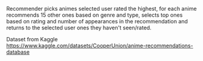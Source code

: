Recommender picks animes selected user rated the highest, 
for each anime recommends 15 other ones based on genre and type, 
selects top ones based on rating and number of appearances in the recommendation and 
returns to the selected user ones they haven't seen/rated.

Dataset from Kaggle
https://www.kaggle.com/datasets/CooperUnion/anime-recommendations-database
